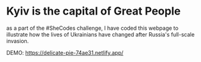# Kyiv is the capital of Great People 
as a part of the #SheCodes challenge, I have coded this webpage to illustrate how the lives of Ukrainians have changed after Russia's full-scale invasion. 


DEMO: https://delicate-pie-74ae31.netlify.app/ 


